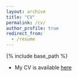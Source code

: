 ```yaml
---
layout: archive
title: "CV"
permalink: /cv/
author_profile: true
redirect_from:
  - /resume
---
```


{% include base_path %}

* My CV is available [here](/files/CV.pdf)
